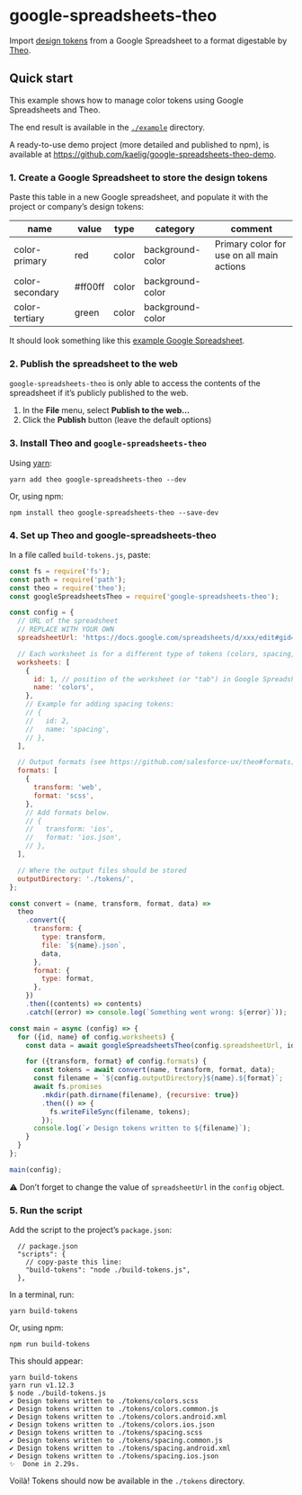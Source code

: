 # google-spreadsheets-theo

Import [design tokens](https://medium.com/eightshapes-llc/tokens-in-design-systems-25dd82d58421) from a Google Spreadsheet to a format digestable by [Theo](https://github.com/salesforce-ux/theo).

## Quick start

This example shows how to manage color tokens using Google Spreadsheets and Theo.

The end result is available in the [`./example`](https://github.com/kaelig/google-spreadsheets-theo/tree/master/example) directory.

A ready-to-use demo project (more detailed and published to npm), is available at <https://github.com/kaelig/google-spreadsheets-theo-demo>.

### 1. Create a Google Spreadsheet to store the design tokens

Paste this table in a new Google spreadsheet, and populate it with the project or company’s design tokens:

| name            | value   | type  | category         | comment                                   |
| --------------- | ------- | ----- | ---------------- | ----------------------------------------- |
| color-primary   | red     | color | background-color | Primary color for use on all main actions |
| color-secondary | #ff00ff | color | background-color |                                           |
| color-tertiary  | green   | color | background-color |                                           |

It should look something like this [example Google Spreadsheet](https://docs.google.com/spreadsheets/d/1O0QOUUq8N-NfHmlGWa61TN6oOSdQMBaDq0lp6DsCReQ/edit#gid=0).

### 2. Publish the spreadsheet to the web

`google-spreadsheets-theo` is only able to access the contents of the spreadsheet if it’s publicly published to the web.

1. In the **File** menu, select **Publish to the web…**
2. Click the **Publish** button (leave the default options)

### 3. Install Theo and `google-spreadsheets-theo`

Using [yarn](https://yarnpkg.com/):

```
yarn add theo google-spreadsheets-theo --dev
```

Or, using npm:

```
npm install theo google-spreadsheets-theo --save-dev
```

### 4. Set up Theo and google-spreadsheets-theo

In a file called `build-tokens.js`, paste:

```js
const fs = require('fs');
const path = require('path');
const theo = require('theo');
const googleSpreadsheetsTheo = require('google-spreadsheets-theo');

const config = {
  // URL of the spreadsheet
  // REPLACE WITH YOUR OWN
  spreadsheetUrl: 'https://docs.google.com/spreadsheets/d/xxx/edit#gid=0',

  // Each worksheet is for a different type of tokens (colors, spacing, typography…)
  worksheets: [
    {
      id: 1, // position of the worksheet (or "tab") in Google Spreadsheets
      name: 'colors',
    },
    // Example for adding spacing tokens:
    // {
    //   id: 2,
    //   name: 'spacing',
    // },
  ],

  // Output formats (see https://github.com/salesforce-ux/theo#formats)
  formats: [
    {
      transform: 'web',
      format: 'scss',
    },
    // Add formats below.
    // {
    //   transform: 'ios',
    //   format: 'ios.json',
    // },
  ],

  // Where the output files should be stored
  outputDirectory: './tokens/',
};

const convert = (name, transform, format, data) =>
  theo
    .convert({
      transform: {
        type: transform,
        file: `${name}.json`,
        data,
      },
      format: {
        type: format,
      },
    })
    .then((contents) => contents)
    .catch((error) => console.log(`Something went wrong: ${error}`));

const main = async (config) => {
  for ({id, name} of config.worksheets) {
    const data = await googleSpreadsheetsTheo(config.spreadsheetUrl, id);

    for ({transform, format} of config.formats) {
      const tokens = await convert(name, transform, format, data);
      const filename = `${config.outputDirectory}${name}.${format}`;
      await fs.promises
        .mkdir(path.dirname(filename), {recursive: true})
        .then(() => {
          fs.writeFileSync(filename, tokens);
        });
      console.log(`✔ Design tokens written to ${filename}`);
    }
  }
};

main(config);
```

⚠ Don’t forget to change the value of `spreadsheetUrl` in the `config` object.

### 5. Run the script

Add the script to the project’s `package.json`:

```json5
  // package.json
  "scripts": {
    // copy-paste this line:
    "build-tokens": "node ./build-tokens.js",
  },
```

In a terminal, run:

```
yarn build-tokens
```

Or, using npm:

```
npm run build-tokens
```

This should appear:

```
yarn build-tokens
yarn run v1.12.3
$ node ./build-tokens.js
✔ Design tokens written to ./tokens/colors.scss
✔ Design tokens written to ./tokens/colors.common.js
✔ Design tokens written to ./tokens/colors.android.xml
✔ Design tokens written to ./tokens/colors.ios.json
✔ Design tokens written to ./tokens/spacing.scss
✔ Design tokens written to ./tokens/spacing.common.js
✔ Design tokens written to ./tokens/spacing.android.xml
✔ Design tokens written to ./tokens/spacing.ios.json
✨  Done in 2.29s.
```

Voilà! Tokens should now be available in the `./tokens` directory.
